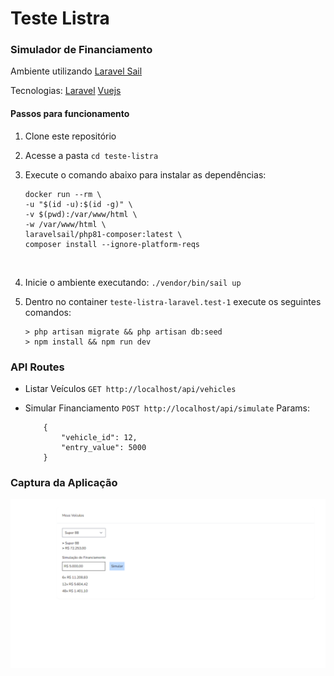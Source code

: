 # Teste Listra
### Simulador de Financiamento
Ambiente utilizando [Laravel Sail](https://laravel.com/docs/8.x/sail#main-content)

Tecnologias:
[Laravel](https://laravel.com/)
[Vuejs](https://vuejs.org/)


#### Passos para funcionamento
1. Clone este repositório 
2. Acesse a pasta `cd teste-listra`
3. Execute o comando abaixo para instalar as dependências:
    <br>
    ```
    docker run --rm \
    -u "$(id -u):$(id -g)" \
    -v $(pwd):/var/www/html \
    -w /var/www/html \
    laravelsail/php81-composer:latest \
    composer install --ignore-platform-reqs
    ```
    <br>
4. Inicie o ambiente executando:
    `./vendor/bin/sail up`
    
5. Dentro no container `teste-listra-laravel.test-1` execute os seguintes comandos:
    <br>
    ```
    > php artisan migrate && php artisan db:seed
    > npm install && npm run dev
    ```

### API Routes
 * Listar Veículos `GET http://localhost/api/vehicles`

 * Simular Financiamento `POST http://localhost/api/simulate` 
 Params:
    ```
        {
            "vehicle_id": 12,
            "entry_value": 5000
        }
    ```

### Captura da Aplicação
<img src="./cap-app.PNG" />
